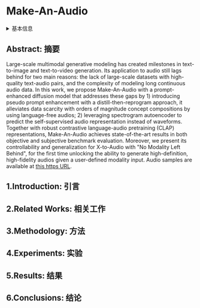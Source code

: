 # Make-An-Audio

<details>
<summary>基本信息</summary>

- 标题: "Make-An-Audio: Text-To-Audio Generation with Prompt-Enhanced Diffusion Models"
- 作者: 
  - 01 Rongjie Huang, 
  - 02 Jiawei Huang, 
  - 03 Dongchao Yang, 
  - 04 Yi Ren, 
  - 05 Luping Liu, 
  - 06 Mingze Li, 
  - 07 Zhenhui Ye, 
  - 08 Jinglin Liu, 
  - 09 Xiang Yin, 
  - 10 Zhou Zhao
- 链接: 
  - [ArXiv](https://arxiv.org/abs/2301.12661)
  - [Publication]()
  - [Github]()
  - [Demo]()
- 文件: 
  - [ArXiv] #TODO
  - [Publication] #TODO

</details>

## Abstract: 摘要

Large-scale multimodal generative modeling has created milestones in text-to-image and text-to-video generation. 
Its application to audio still lags behind for two main reasons: the lack of large-scale datasets with high-quality text-audio pairs, and the complexity of modeling long continuous audio data. 
In this work, we propose Make-An-Audio with a prompt-enhanced diffusion model that addresses these gaps by 1) introducing pseudo prompt enhancement with a distill-then-reprogram approach, it alleviates data scarcity with orders of magnitude concept compositions by using language-free audios; 2) leveraging spectrogram autoencoder to predict the self-supervised audio representation instead of waveforms. 
Together with robust contrastive language-audio pretraining (CLAP) representations, Make-An-Audio achieves state-of-the-art results in both objective and subjective benchmark evaluation. 
Moreover, we present its controllability and generalization for X-to-Audio with "No Modality Left Behind", for the first time unlocking the ability to generate high-definition, high-fidelity audios given a user-defined modality input. 
Audio samples are available at [this https URL](https://text-to-audio.github.io/).

## 1.Introduction: 引言

## 2.Related Works: 相关工作

## 3.Methodology: 方法

## 4.Experiments: 实验

## 5.Results: 结果

## 6.Conclusions: 结论

